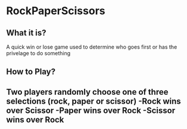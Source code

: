 # RockPaperScissors
<h2>What it is?</h2>
A quick win or lose game used to determine who goes first or has the privelage to do something

<h2>How to Play?<h2>
Two players randomly choose one of three selections (rock, paper or scissor)
-Rock wins over Scissor
-Paper wins over Rock
-Scissor wins over Rock